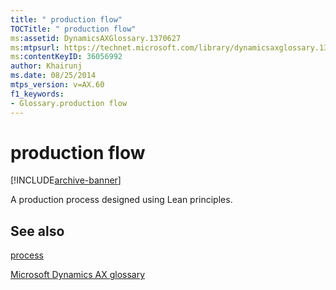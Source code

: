 ```yaml
---
title: " production flow"
TOCTitle: " production flow"
ms:assetid: DynamicsAXGlossary.1370627
ms:mtpsurl: https://technet.microsoft.com/library/dynamicsaxglossary.1370627(v=AX.60)
ms:contentKeyID: 36056992
author: Khairunj
ms.date: 08/25/2014
mtps_version: v=AX.60
f1_keywords:
- Glossary.production flow
---
```


# production flow


[!INCLUDE[archive-banner](includes/archive-banner.md)]

A production process designed using Lean principles.

## See also

[process](process.md)

[Microsoft Dynamics AX glossary](glossary/microsoft-dynamics-ax-glossary.md)

  



